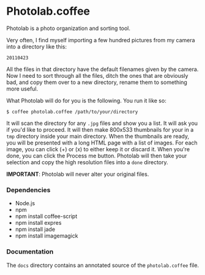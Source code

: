 Photolab.coffee
===============

Photolab is a photo organization and sorting tool.

Very often, I find myself importing a few hundred pictures from my camera
into a directory like this:

    20110423

All the files in that directory have the default filenames given by the
camera. Now I need to sort through all the files, ditch the ones that are
obviously bad, and copy them over to a new directory, rename them to
something more useful.

What Photolab will do for you is the following. You run it like so:

    $ coffee photolab.coffee /path/to/your/directory

It will scan the directory for any `.jpg` files and show you a list. It will
ask you if you'd like to proceed. It will then make 800x533 thumbnails for
your in a `tmp` directory inside your main directory. When the thumbnails are
ready, you will be presented with a long HTML page with a list of images. For
each image, you can click (+) or (x) to either keep it or discard it. When
you're done, you can click the Process me button. Photolab will then take
your selection and copy the high resolution files into a `done` directory.

**IMPORTANT**: Photolab will never alter your original files.

### Dependencies

* Node.js
* npm
* npm install coffee-script
* npm install expres
* npm install jade
* npm install imagemagick

### Documentation

The `docs` directory contains an annotated source of the `photolab.coffee`
file.

